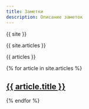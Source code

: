 ```yaml
---
title: Заметки
description: Описание заметок
---
```


<p>{{ site }}</p>
<p>{{ site.articles }}</p>
<p>{{ articles }}</p>
{% for article in site.articles %}
  <a href="{{ article.url }}">
    <h2>{{ article.title }}</h2>
  </a>
{% endfor %}
